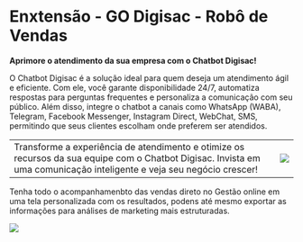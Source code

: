 # Enxtensão - GO Digisac - Robô de Vendas

**Aprimore o atendimento da sua empresa com o Chatbot Digisac!**

O Chatbot Digisac é a solução ideal para quem deseja um atendimento ágil e eficiente. Com ele, você garante disponibilidade 24/7, automatiza respostas para perguntas frequentes e personaliza a comunicação com seu público. Além disso, integre o chatbot a canais como WhatsApp (WABA), Telegram, Facebook Messenger, Instagram Direct, WebChat, SMS, permitindo que seus clientes escolham onde preferem ser atendidos.

| | |
|-|-|
|Transforme a experiência de atendimento e otimize os recursos da sua equipe com o Chatbot Digisac. Invista em uma comunicação inteligente e veja seu negócio crescer!|![](https://github.com/Gestao-Online/public-docs/blob/68605dfa053b0ed7943c45f42798713853218f0f/erp-v2/assets/marketplace/robo_vendas_digisac/robo_digisac_video.gif?raw=true)|

Tenha todo o acompanhamenbto das vendas direto no Gestão online em uma tela personalizada com os resultados, podens até mesmo exportar as informações para análises de marketing mais estruturadas.

![](https://github.com/Gestao-Online/public-docs/blob/68605dfa053b0ed7943c45f42798713853218f0f/erp-v2/assets/marketplace/robo_vendas_digisac/robo_digisac_tela.gif?raw=true)
